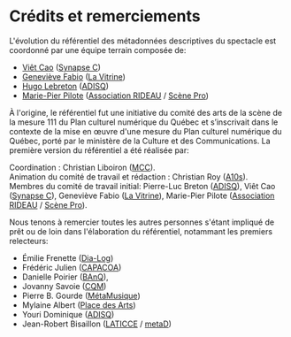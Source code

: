 # Crédits et remerciements

L'évolution du référentiel des métadonnées descriptives du spectacle est coordonné par une équipe terrain composée de:

* [Viêt Cao](mailto:v.cao@synapsec.ca) ([Synapse C](https://synapsec.ca/))
* [Geneviève Fabio](mailto:genevieve.fabio@lavitrine.com) ([La Vitrine](https://www.lavitrine.com))
* [Hugo Lebreton](mailto:hlebreton@adisq.com) ([ADISQ](https://www.adisq.com/))
* [Marie-Pier Pilote](mailto:mppilote@associationrideau.ca) ([Association RIDEAU](https://associationrideau.ca/fr) / [Scène Pro](https://scenepro.ca/))

À l'origine, le référentiel fut une initiative du comité des arts de la scène de la mesure 111 du Plan culturel numérique du Québec et s’inscrivait dans le contexte de la mise en œuvre d'une mesure du Plan culturel numérique du Québec, porté par le ministère de la Culture et des Communications. La première version du référentiel a été réalisée par:

Coordination : Christian Liboiron ([MCC](https://www.mcc.gouv.qc.ca/)).<br>
Animation du comité de travail et rédaction : Christian Roy ([A10s](https://a10s.ca/)).<br>
Membres du comité de travail initial: Pierre-Luc Breton ([ADISQ](https://www.adisq.com/)), Viêt Cao ([Synapse C](https://synapsec.ca/)), Geneviève Fabio ([La Vitrine](https://www.lavitrine.com)), Marie-Pier Pilote ([Association RIDEAU](https://associationrideau.ca/fr) / [Scène Pro](https://scenepro.ca/)).<br>

Nous tenons à remercier toutes les autres personnes s'étant impliqué de prêt ou de loin dans l'élaboration du référentiel, notammant les premiers relecteurs:

* Émilie Frenette ([Dia-Log](https://dia-log.ca/))
* Frédéric Julien ([CAPACOA](https://capacoa.ca/fr/))
* Danielle Poirier ([BAnQ](https://www.banq.qc.ca/)),
* Jovanny Savoie ([CQM](https://www.cqm.qc.ca))
* Pierre B. Gourde ([MétaMusique](https://metamusique.ca/))
* Mylaine Albert ([Place des Arts](https://placedesarts.com/fr))
* Youri Dominique ([ADISQ](https://www.adisq.com/))
* Jean-Robert Bisaillon ([LATICCE](http://bit.ly/LATICCE) / [metaD](https://metad.media/fr))
